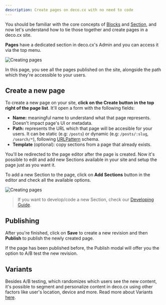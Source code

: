 ```yaml
---
description: Create pages on deco.cx with no need to code
---
```


You should be familiar with the core concepts of [Blocks](/docs/en/concepts/block) and [Section](/docs/en/concepts/section), and now let's understand how to tie those together and create pages in a deco.cx site.

**Pages** have a dedicated section in deco.cx's Admin and you can access it via
the top menu.

![Creating pages](/docs/creating-new-page/pages-menu.png)

In this page, you see all the pages published on the site, alongside the path
which they're accessible to your users.

## Create a new page

To create a new page on your site, **click on the Create button in the top right
of the page list**. It'll open a form with the following fields:

- **Name:** meaningful name to understand what that page represents. Doesn't
  impact page's UI or metadata.
- **Path:** represents the URL which that page will be accesible for your users.
  It can be static (e.g: `/posts`) or dynamic (e.g: `/posts/:slug`,
  `/search/*`), following [URLPattern](http://mdn.io/urlpattern) schema.
- **Template** (optional): copy sections from a page that already exists.

You'll be redirected to the page editor after the page is created. Now it's
possible to edit and add new Sections available in your site and setup the page
just as you want it.

To add a new Section to the page, click on **Add Sections** button in the editor
and check all the available options.

![Creating pages](/docs/creating-new-page/add-section.png)

> If you want to develop/code a new Section, check our
> [Developing Guide](/docs/en/developing/setup).

## Publishing

After you're finished, click on **Save** to create a new revision and then
**Publish** to publish the newly created page.

If the page has been published before, the Publish modal will offer you the
option to A/B test the new revision.

## Variants

Besides A/B testing, which randomizes which users see the new content, it's possible to segment and personalize content in deco.cx using other factors like user's location, device and more. Read more about Variants [here](/docs/en/getting-started/variants).

